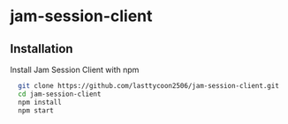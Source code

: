 # jam-session-client

## Installation

Install Jam Session Client with npm

```bash
  git clone https://github.com/lasttycoon2506/jam-session-client.git 
  cd jam-session-client
  npm install
  npm start
```
    
